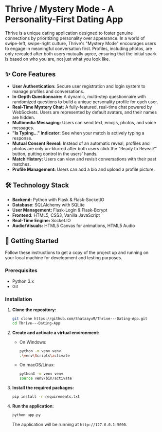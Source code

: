 # Thrive / Mystery Mode - A Personality-First Dating App

Thrive is a unique dating application designed to foster genuine connections by prioritizing personality over appearance. In a world of swipe-left, swipe-right culture, Thrive's "Mystery Mode" encourages users to engage in meaningful conversation first. Profiles, including photos, are only revealed after both users mutually agree, ensuring that the initial spark is based on who you are, not just what you look like.

<!-- Make sure your logo.png is in the static folder -->

## ✨ Core Features

* **User Authentication:** Secure user registration and login system to manage profiles and conversations.
* **In-Depth Questionnaire:** A dynamic, multi-step questionnaire with randomized questions to build a unique personality profile for each user.
* **Real-Time Mystery Chat:** A fully-featured, real-time chat powered by WebSockets. Users are represented by default avatars, and their names are hidden.
* **Multimedia Messaging:** Users can send text, emojis, photos, and voice messages.
* **"Is Typing..." Indicator:** See when your match is actively typing a response.
* **Mutual Consent Reveal:** Instead of an automatic reveal, profiles and photos are only un-blurred after both users click the "Ready to Reveal?" button, putting control in the users' hands.
* **Match History:** Users can view and revisit conversations with their past matches.
* **Profile Management:** Users can add a bio and upload a profile picture.

## 🛠️ Technology Stack

* **Backend:** Python with Flask & Flask-SocketIO
* **Database:** SQLAlchemy with SQLite
* **User Management:** Flask-Login & Flask-Bcrypt
* **Frontend:** HTML5, CSS3, Vanilla JavaScript
* **Real-Time Engine:** Socket.IO
* **Audio/Visuals:** HTML5 Canvas for animations, HTML5 Audio

## 🚀 Getting Started

Follow these instructions to get a copy of the project up and running on your local machine for development and testing purposes.

### Prerequisites

* Python 3.x
* Git

### Installation

1.  **Clone the repository:**
    ```bash
    git clone https://github.com/ShataayuM/Thrive---Dating-App.git
    cd Thrive---Dating-App
    ```

2.  **Create and activate a virtual environment:**
    * On Windows:
        ```bash
        python -m venv venv
        .\venv\Scripts\activate
        ```
    * On macOS/Linux:
        ```bash
        python3 -m venv venv
        source venv/bin/activate
        ```

3.  **Install the required packages:**
    ```bash
    pip install -r requirements.txt
    ```

4.  **Run the application:**
    ```bash
    python app.py
    ```
    The application will be running at `http://127.0.0.1:5000`.


